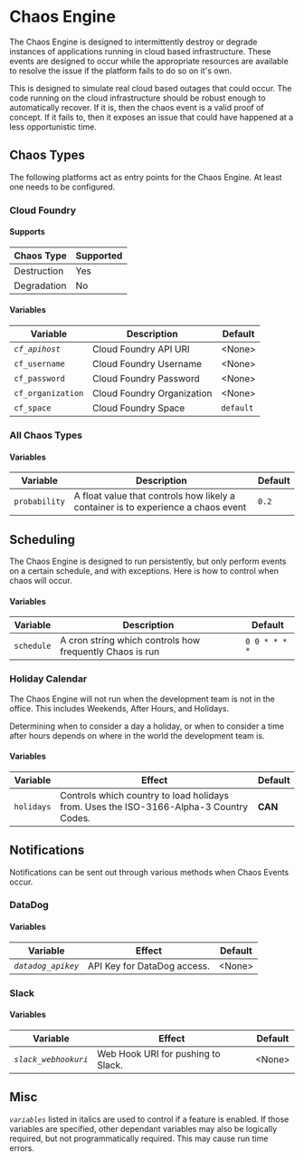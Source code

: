 # Chaos Engine

The Chaos Engine is designed to intermittently destroy or degrade instances of applications running in cloud based infrastructure. These events are designed to occur while the appropriate resources are available to resolve the issue if the platform fails to do so on it's own.

This is designed to simulate real cloud based outages that could occur. The code running on the cloud infrastructure should be robust enough to automatically recover. If it is, then the chaos event is a valid proof of concept. If it fails to, then it exposes an issue that could have happened at a less opportunistic time.

## Chaos Types
The following platforms act as entry points for the Chaos Engine. At least one needs to be configured.

### Cloud Foundry

#### Supports
| Chaos Type | Supported |
| --- | --- |
| Destruction | Yes |
| Degradation | No  |

#### Variables
| Variable | Description | Default |
|---|---|---|
| *`cf_apihost`* | Cloud Foundry API URI | \<None\> |
| `cf_username` | Cloud Foundry Username | \<None\> |
| `cf_password` | Cloud Foundry Password | \<None\> |
| `cf_organization` | Cloud Foundry Organization | \<None\> |
| `cf_space` | Cloud Foundry Space | `default` |

### All Chaos Types

#### Variables
| Variable | Description | Default |
|----------|-------|---------|
| `probability` | A float value that controls how likely a container is to experience a chaos event | `0.2` |



## Scheduling

The Chaos Engine is designed to run persistently, but only perform events on a certain schedule, and with exceptions. Here is how to control when chaos will occur.

#### Variables
| Variable | Description | Default |
|----------|-------|---------|
| `schedule` | A cron string which controls how frequently Chaos is run | `0 0 * * * *` |

### Holiday Calendar

The Chaos Engine will not run when the development team is not in the office. This includes Weekends, After Hours, and Holidays.

Determining when to consider a day a holiday, or when to consider a time after hours depends on where in the world the development team is.

#### Variables
| Variable | Effect | Default |
|----------|--------|--------|
| `holidays` | Controls which country to load holidays from. Uses the ISO-3166-Alpha-3 Country Codes. | **CAN** |

## Notifications

Notifications can be sent out through various methods when Chaos Events occur.

### DataDog

#### Variables
| Variable | Effect | Default |
|----------|--------|--------|
| *`datadog_apikey`* | API Key for DataDog access. | \<None\> |

### Slack
#### Variables
| Variable | Effect | Default |
|----------|--------|--------|
| *`slack_webhookuri`* | Web Hook URI for pushing to Slack. | \<None\> |



## Misc

*`variables`* listed in italics are used to control if a feature is enabled. If those variables are specified, other dependant variables may also be logically required, but not programmatically required. This may cause run time errors.


